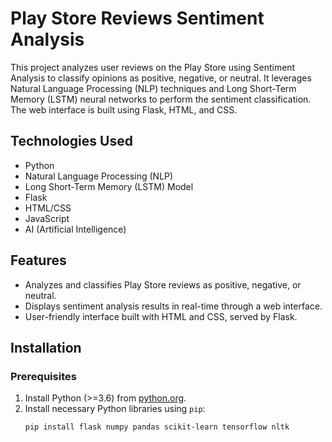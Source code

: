 # Play Store Reviews Sentiment Analysis

This project analyzes user reviews on the Play Store using Sentiment Analysis to classify opinions as positive, negative, or neutral. It leverages Natural Language Processing (NLP) techniques and Long Short-Term Memory (LSTM) neural networks to perform the sentiment classification. The web interface is built using Flask, HTML, and CSS.

## Technologies Used
- Python
- Natural Language Processing (NLP)
- Long Short-Term Memory (LSTM) Model
- Flask
- HTML/CSS
- JavaScript
- AI (Artificial Intelligence)

## Features
- Analyzes and classifies Play Store reviews as positive, negative, or neutral.
- Displays sentiment analysis results in real-time through a web interface.
- User-friendly interface built with HTML and CSS, served by Flask.

## Installation

### Prerequisites
1. Install Python (>=3.6) from [python.org](https://www.python.org/).
2. Install necessary Python libraries using `pip`:
   ```bash
   pip install flask numpy pandas scikit-learn tensorflow nltk
